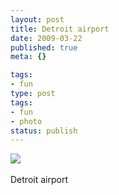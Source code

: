 ```yaml
---
layout: post
title: Detroit airport
date: 2009-03-22
published: true
meta: {}

tags:
- fun
type: post
tags:
- fun
- photo
status: publish
---
```

![](http://media.eick.us/2011/05/4Lbi8pbnEldwy0x2qxTr2iPLo1_500.jpg)<br /><br />Detroit airport
